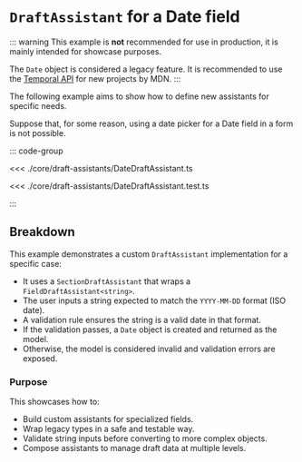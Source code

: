 # `DraftAssistant` for a Date field

::: warning
This example is **not** recommended for use in production, it is
mainly intended for showcase purposes.

The `Date` object is considered a legacy feature.
It is recommended to use the [Temporal API](https://developer.mozilla.org/en-US/docs/Web/JavaScript/Reference/Global_Objects/Temporal)
for new projects by MDN.
:::

The following example aims to show how to define
new assistants for specific needs.

Suppose that, for some reason, using a date picker for a Date field
in a form is not possible.

::: code-group

<<< ./core/draft-assistants/DateDraftAssistant.ts

<<< ./core/draft-assistants/DateDraftAssistant.test.ts

:::

## Breakdown

This example demonstrates a custom `DraftAssistant` implementation
for a specific case:

- It uses a `SectionDraftAssistant` that wraps a `FieldDraftAssistant<string>`.
- The user inputs a string expected to match the `YYYY-MM-DD` format (ISO date).
- A validation rule ensures the string is a valid date in that format.
- If the validation passes, a `Date` object is created and returned as the model.
- Otherwise, the model is considered invalid and validation errors are exposed.

### Purpose

This showcases how to:

- Build custom assistants for specialized fields.
- Wrap legacy types in a safe and testable way.
- Validate string inputs before converting to more complex objects.
- Compose assistants to manage draft data at multiple levels.
